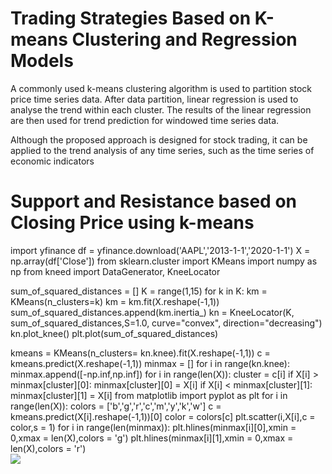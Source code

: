 # Trading Strategies Based on K-means Clustering and Regression Models

A commonly used k-means clustering algorithm is used to partition stock price time series data. After data partition, linear regression is used to analyse
the trend within each cluster. The results of the linear regression are then used for trend prediction for windowed time series data.

 Although the proposed approach is designed for stock trading, it can be applied to the trend analysis of any time series,
such as the time series of economic indicators

# Support and Resistance based on Closing Price using k-means

import yfinance
df = yfinance.download('AAPL','2013-1-1','2020-1-1')
X = np.array(df['Close'])
from sklearn.cluster import KMeans
import numpy as np
from kneed import DataGenerator, KneeLocator
    
sum_of_squared_distances = []
K = range(1,15)
for k in K:
    km = KMeans(n_clusters=k)
    km = km.fit(X.reshape(-1,1))
    sum_of_squared_distances.append(km.inertia_)
kn = KneeLocator(K, sum_of_squared_distances,S=1.0, curve="convex", direction="decreasing")
kn.plot_knee()
plt.plot(sum_of_squared_distances)

kmeans = KMeans(n_clusters= kn.knee).fit(X.reshape(-1,1))
c = kmeans.predict(X.reshape(-1,1))
minmax = []
for i in range(kn.knee):
    minmax.append([-np.inf,np.inf])
for i in range(len(X)):
    cluster = c[i]
    if X[i] > minmax[cluster][0]:
        minmax[cluster][0] = X[i]
    if X[i] < minmax[cluster][1]:
        minmax[cluster][1] = X[i]
from matplotlib import pyplot as plt
for i in range(len(X)):
    colors = ['b','g','r','c','m','y','k','w']
    c = kmeans.predict(X[i].reshape(-1,1))[0]
    color = colors[c]
    plt.scatter(i,X[i],c = color,s = 1)
for i in range(len(minmax)):
    plt.hlines(minmax[i][0],xmin = 0,xmax = len(X),colors = 'g')
    plt.hlines(minmax[i][1],xmin = 0,xmax = len(X),colors = 'r')        
![](https://towardsdatascience.com/using-k-means-clustering-to-create-support-and-resistance-b13fdeeba12)
